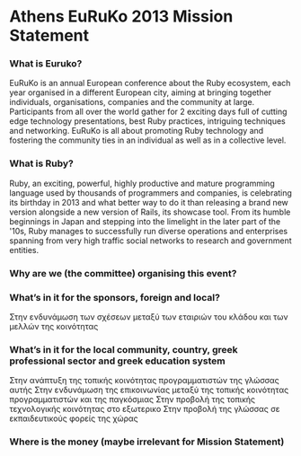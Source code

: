 # Athens EuRuKo 2013 Mission Statement
  
### What is Euruko?
  EuRuKo is an annual European conference about the Ruby ecosystem,
  each year organised in a different European city, aiming at bringing
  together individuals, organisations, companies and the community at large. 
  Participants from all over the world gather for 2 exciting days full
  of cutting edge technology presentations, best Ruby practices,
  intriguing techniques and networking. EuRuKo is all about promoting
  Ruby technology and fostering the community ties in an individual as
  well as in a collective level.
  
### What is Ruby?
  Ruby, an exciting, powerful, highly productive and mature
  programming language used by thousands of programmers and companies,
  is celebrating its birthday in 2013 and what better way to do it
  than releasing a brand new version alongside a new version of Rails,
  its showcase tool. From its humble beginnings in Japan and stepping
  into the limelight in the later part of the '10s, Ruby manages to
  successfully run diverse operations and enterprises spanning from
  very high traffic social networks to research and government entities. 

### Why are we (the committee) organising this event?
   
### What’s in it for the sponsors, foreign and local?
   Στην ενδυνάμωση των σχέσεων μεταξύ των εταιριών του κλάδου και των μελλών της κοινότητας

### What’s in it for the local community, country, greek professional sector and greek education system
   Στην ανάπτυξη της τοπικής κοινότητας προγραμματιστών της γλώσσας αυτής
   Στην ενδυνάμωση της επικοινωνίας μεταξύ της τοπικής κοινότητας προγραμματιστών και της παγκόσμιας
   Στην προβολή της τοπικής τεχνολογικής κοινότητας στο εξωτερικο
   Στην προβολή της γλώσσας σε εκπαιδευτικούς φορείς της χώρας
   
### Where is the money (maybe irrelevant for Mission Statement)



